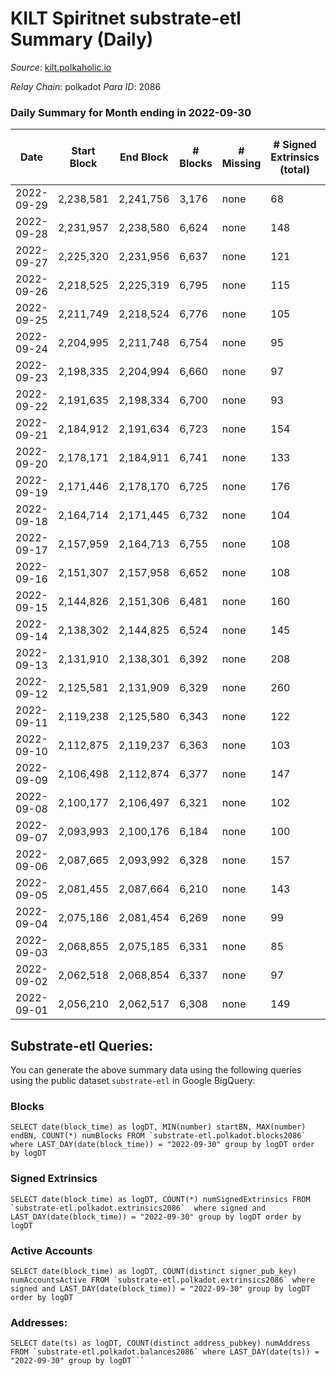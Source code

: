 # KILT Spiritnet substrate-etl Summary (Daily)

_Source_: [kilt.polkaholic.io](https://kilt.polkaholic.io)

*Relay Chain*: polkadot
*Para ID*: 2086



### Daily Summary for Month ending in 2022-09-30


| Date | Start Block | End Block | # Blocks | # Missing | # Signed Extrinsics (total) | # Active Accounts | # Addresses with Balances | # Events | # Transfers | # XCM Transfers In | # XCM Transfers Out |
| ---- | ----------- | --------- | -------- | --------- | --------------------------- | ----------------- | ------------------------- | -------- | ----------- | ------------------ | ------------------- |
| 2022-09-29 | 2,238,581 | 2,241,756 | 3,176 | none  | 68 | 33 |  | 234,483 | 16  |   |   |
| 2022-09-28 | 2,231,957 | 2,238,580 | 6,624 | none  | 148 | 90 |  | 499,262 | 51  |   |   |
| 2022-09-27 | 2,225,320 | 2,231,956 | 6,637 | none  | 121 | 71 |  | 498,559 | 56  |   |   |
| 2022-09-26 | 2,218,525 | 2,225,319 | 6,795 | none  | 115 | 76 |  | 516,496 | 48  |   |   |
| 2022-09-25 | 2,211,749 | 2,218,524 | 6,776 | none  | 105 | 65 |  | 515,433 | 34  |   |   |
| 2022-09-24 | 2,204,995 | 2,211,748 | 6,754 | none  | 95 | 60 |  | 513,014 | 26  |   |   |
| 2022-09-23 | 2,198,335 | 2,204,994 | 6,660 | none  | 97 | 63 |  | 506,218 | 25  |   |   |
| 2022-09-22 | 2,191,635 | 2,198,334 | 6,700 | none  | 93 | 59 |  | 509,827 | 42  |   |   |
| 2022-09-21 | 2,184,912 | 2,191,634 | 6,723 | none  | 154 | 90 |  | 512,095 | 77  |   |   |
| 2022-09-20 | 2,178,171 | 2,184,911 | 6,741 | none  | 133 | 79 |  | 513,331 | 56  |   |   |
| 2022-09-19 | 2,171,446 | 2,178,170 | 6,725 | none  | 176 | 89 | 16,522 | 512,306 | 63  |   |   |
| 2022-09-18 | 2,164,714 | 2,171,445 | 6,732 | none  | 104 | 74 | 16,514 | 511,926 | 28  |   |   |
| 2022-09-17 | 2,157,959 | 2,164,713 | 6,755 | none  | 108 | 65 | 16,515 | 513,955 | 36  |   |   |
| 2022-09-16 | 2,151,307 | 2,157,958 | 6,652 | none  | 108 | 70 | 16,513 | 506,194 | 36  |   |   |
| 2022-09-15 | 2,144,826 | 2,151,306 | 6,481 | none  | 160 | 90 | 16,503 | 493,336 | 60  |   |   |
| 2022-09-14 | 2,138,302 | 2,144,825 | 6,524 | none  | 145 | 84 | 16,489 | 496,415 | 59  |   |   |
| 2022-09-13 | 2,131,910 | 2,138,301 | 6,392 | none  | 208 | 102 | 16,479 | 485,869 | 55  |   |   |
| 2022-09-12 | 2,125,581 | 2,131,909 | 6,329 | none  | 260 | 149 | 16,471 | 482,402 | 59  |   |   |
| 2022-09-11 | 2,119,238 | 2,125,580 | 6,343 | none  | 122 | 76 |  | 482,933 | 46  |   |   |
| 2022-09-10 | 2,112,875 | 2,119,237 | 6,363 | none  | 103 | 65 |  | 484,055 | 42  |   |   |
| 2022-09-09 | 2,106,498 | 2,112,874 | 6,377 | none  | 147 | 81 | 16,460 | 485,400 | 48  |   |   |
| 2022-09-08 | 2,100,177 | 2,106,497 | 6,321 | none  | 102 | 65 | 16,452 | 481,016 | 40  |   |   |
| 2022-09-07 | 2,093,993 | 2,100,176 | 6,184 | none  | 100 | 69 | 16,451 | 470,255 | 35  |   |   |
| 2022-09-06 | 2,087,665 | 2,093,992 | 6,328 | none  | 157 | 89 | 16,444 | 481,184 | 58 ($32,431.33) |   |   |
| 2022-09-05 | 2,081,455 | 2,087,664 | 6,210 | none  | 143 | 81 | 16,436 | 470,623 | 52 ($147,313.13) |   |   |
| 2022-09-04 | 2,075,186 | 2,081,454 | 6,269 | none  | 99 | 69 | 16,427 | 475,436 | 36 ($13,498.88) |   |   |
| 2022-09-03 | 2,068,855 | 2,075,185 | 6,331 | none  | 85 | 59 | 16,427 | 479,812 | 37 ($16,452.34) |   |   |
| 2022-09-02 | 2,062,518 | 2,068,854 | 6,337 | none  | 97 | 59 | 16,423 | 479,331 | 43 ($80,921.76) |   |   |
| 2022-09-01 | 2,056,210 | 2,062,517 | 6,308 | none  | 149 | 82 | 16,419 | 476,217 | 56 ($59,009.89) |   |   |

## Substrate-etl Queries:
You can generate the above summary data using the following queries using the public dataset `substrate-etl` in Google BigQuery:


### Blocks
```
SELECT date(block_time) as logDT, MIN(number) startBN, MAX(number) endBN, COUNT(*) numBlocks FROM `substrate-etl.polkadot.blocks2086`  where LAST_DAY(date(block_time)) = "2022-09-30" group by logDT order by logDT
```


### Signed Extrinsics
```
SELECT date(block_time) as logDT, COUNT(*) numSignedExtrinsics FROM `substrate-etl.polkadot.extrinsics2086`  where signed and LAST_DAY(date(block_time)) = "2022-09-30" group by logDT order by logDT
```


### Active Accounts
```
SELECT date(block_time) as logDT, COUNT(distinct signer_pub_key) numAccountsActive FROM `substrate-etl.polkadot.extrinsics2086` where signed and LAST_DAY(date(block_time)) = "2022-09-30" group by logDT order by logDT
```


### Addresses:
```
SELECT date(ts) as logDT, COUNT(distinct address_pubkey) numAddress FROM `substrate-etl.polkadot.balances2086` where LAST_DAY(date(ts)) = "2022-09-30" group by logDT```


